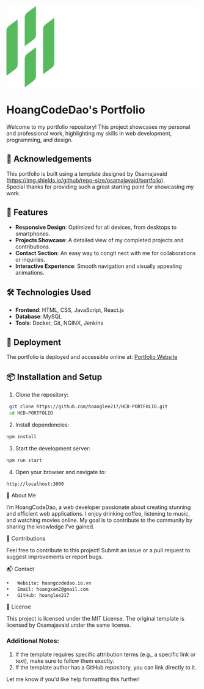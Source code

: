 ![My Image](public/images/hoangcodedao-logo-long-white.png "This is my logo")

# HoangCodeDao's Portfolio

Welcome to my portfolio repository! This project showcases my personal and professional work, highlighting my skills in web development, programming, and design.

## 🙏 Acknowledgements

This portfolio is built using a template designed by Osamajavaid (https://img.shields.io/github/repo-size/osamajavaid/portfolio).  
Special thanks for providing such a great starting point for showcasing my work.

## 🌟 Features

- **Responsive Design**: Optimized for all devices, from desktops to smartphones.
- **Projects Showcase**: A detailed view of my completed projects and contributions.
- **Contact Section**: An easy way to congit nect with me for collaborations or inquiries.
- **Interactive Experience**: Smooth navigation and visually appealing animations.

## 🛠️ Technologies Used

- **Frontend**: HTML, CSS, JavaScript, React.js
- **Database**: MySQL
- **Tools**: Docker, Git, NGINX, Jenkins

## 🚀 Deployment

The portfolio is deployed and accessible online at: [Portfolio Website](https://hoangcodedao.io.vn)

## 📦 Installation and Setup

1. Clone the repository:
  ```bash
   git clone https://github.com/hoanglee217/HCD-PORTFOLIO.git
   cd HCD-PORTFOLIO
   ```
2.	Install dependencies:
  ```bash
  npm install
  ```
3.	Start the development server:
  ```bash
  npm run start
  ```
4.	Open your browser and navigate to:
  ```bash
  http://localhost:3000
  ```

👤 About Me

I’m HoangCodeDao, a web developer passionate about creating stunning and efficient web applications. I enjoy drinking coffee, listening to music, and watching movies online. My goal is to contribute to the community by sharing the knowledge I’ve gained.

🤝 Contributions

Feel free to contribute to this project! Submit an issue or a pull request to suggest improvements or report bugs.

📬 Contact

	•	Website: hoangcodedao.io.vn
	•	Email: hoangxam2@gmail.com
	•	GitHub: hoanglee217

📝 License

This project is licensed under the MIT License.
The original template is licensed by Osamajavaid under the same license.

### Additional Notes:
1. If the template requires specific attribution terms (e.g., a specific link or text), make sure to follow them exactly.
2. If the template author has a GitHub repository, you can link directly to it.

Let me know if you'd like help formatting this further!